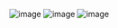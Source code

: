 ![image](https://user-images.githubusercontent.com/102707999/231533883-b392aaa3-e346-40f1-a905-69117826ad3f.png)
![image](https://user-images.githubusercontent.com/102707999/232579928-f4b50eca-4507-46df-9095-dcf052742127.png)
![image](https://user-images.githubusercontent.com/102707999/232580391-db12be06-b1d0-405f-badd-c86fd7f7fda1.png)

